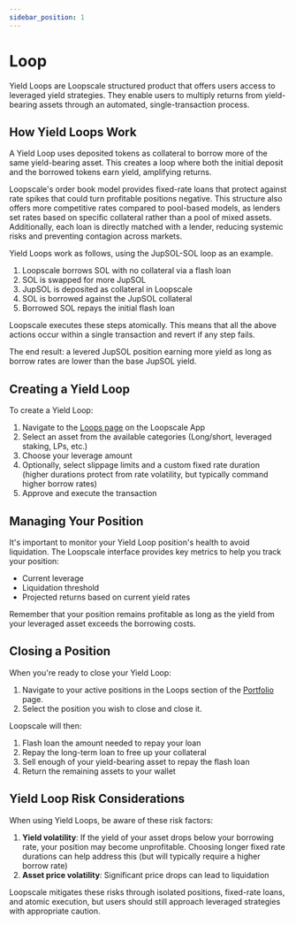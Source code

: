 ```yaml
---
sidebar_position: 1
---
```



# Loop

Yield Loops are Loopscale structured product that offers users access to leveraged yield strategies. They enable users to multiply returns from yield-bearing assets through an automated, single-transaction process.

## How Yield Loops Work
A Yield Loop uses deposited tokens as collateral to borrow more of the same yield-bearing asset. This creates a loop where both the initial deposit and the borrowed tokens earn yield, amplifying returns.

Loopscale's order book model provides fixed-rate loans that protect against rate spikes that could turn profitable positions negative. This structure also offers more competitive rates compared to pool-based models, as lenders set rates based on specific collateral rather than a pool of mixed assets. Additionally, each loan is directly matched with a lender, reducing systemic risks and preventing contagion across markets.

Yield Loops work as follows, using the JupSOL-SOL loop as an example.
1. Loopscale borrows SOL with no collateral via a flash loan
2. SOL is swapped for more JupSOL
3. JupSOL is deposited as collateral in Loopscale
4. SOL is borrowed against the JupSOL collateral
5. Borrowed SOL repays the initial flash loan

Loopscale executes these steps atomically. This means that all the above actions occur within a single transaction and revert if any step fails.

The end result: a levered JupSOL position earning more yield as long as borrow rates are lower than the base JupSOL yield.

## Creating a Yield Loop

To create a Yield Loop:

1. Navigate to the [Loops page](https://app.loopscale.com/loops) on the Loopscale App
2. Select an asset from the available categories (Long/short, leveraged staking, LPs, etc.)
3. Choose your leverage amount
4. Optionally, select slippage limits and a custom fixed rate duration (higher durations protect from rate volatility, but typically command higher borrow rates)
5. Approve and execute the transaction

## Managing Your Position

It's important to monitor your Yield Loop position's health to avoid liquidation. The Loopscale interface provides key metrics to help you track your position:

- Current leverage
- Liquidation threshold
- Projected returns based on current yield rates

Remember that your position remains profitable as long as the yield from your leveraged asset exceeds the borrowing costs.

## Closing a Position

When you're ready to close your Yield Loop:

1. Navigate to your active positions in the Loops section of the [Portfolio](https://app.loopscale.com/portfolio) page.
2. Select the position you wish to close and close it.

Loopscale will then:
1. Flash loan the amount needed to repay your loan
2. Repay the long-term loan to free up your collateral
3. Sell enough of your yield-bearing asset to repay the flash loan
4. Return the remaining assets to your wallet


## Yield Loop Risk Considerations

When using Yield Loops, be aware of these risk factors:

1. **Yield volatility**: If the yield of your asset drops below your borrowing rate, your position may become unprofitable. Choosing longer fixed rate durations can help address this (but will typically require a higher borrow rate)
2. **Asset price volatility**: Significant price drops can lead to liquidation

Loopscale mitigates these risks through isolated positions, fixed-rate loans, and atomic execution, but users should still approach leveraged strategies with appropriate caution.